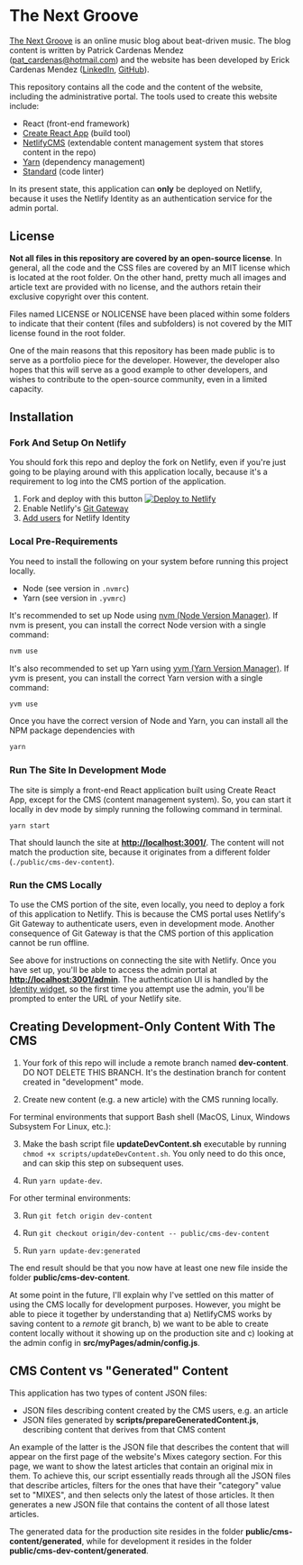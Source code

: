 # The Next Groove

[The Next Groove](https://github.com/facebook/create-react-app#readme) is an online music blog about beat-driven music. The blog content is written by Patrick Cardenas Mendez ([pat_cardenas@hotmail.com](mailto:pat_cardenas@hotmail.com)) and the website has been developed by Erick Cardenas Mendez ([LinkedIn](https://www.linkedin.com/in/erickcm/), [GitHub](https://github.com/travellingprog)).

This repository contains all the code and the content of the website, including the administrative portal. The tools used to create this website include:

- React (front-end framework)
- [Create React App](https://github.com/facebook/create-react-app) (build tool)
- [NetlifyCMS](https://www.netlifycms.org/) (extendable content management system that stores content in the repo)
- [Yarn](https://yarnpkg.com/) (dependency management)
- [Standard](https://standardjs.com/) (code linter)

In its present state, this application can **only** be deployed on Netlify, because it uses the Netlify Identity as an authentication service for the admin portal.


## License

**Not all files in this repository are covered by an open-source license**. In general, all the code and the CSS files are covered by an MIT license which is located at the root folder. On the other hand, pretty much all images and article text are provided with no license, and the authors retain their exclusive copyright over this content.

Files named LICENSE or NOLICENSE have been placed within some folders to indicate that their content (files and subfolders) is not covered by the MIT license found in the root folder.

One of the main reasons that this repository has been made public is to serve as a portfolio piece for the developer. However, the developer also hopes that this will serve as a good example to other developers, and wishes to contribute to the open-source community, even in a limited capacity.


## Installation

### Fork And Setup On Netlify

You should fork this repo and deploy the fork on Netlify, even if you're just going to be playing around with this application locally, because it's a requirement to log into the CMS portion of the application.

1. Fork and deploy with this button <!-- Markdown snippet -->
[![Deploy to Netlify](https://www.netlify.com/img/deploy/button.svg)](https://app.netlify.com/start/deploy?repository=https://github.com/netlify/netlify-statuskit)
2. Enable Netlify's [Git Gateway](https://www.netlify.com/docs/git-gateway/)
3. [Add users](https://www.netlify.com/docs/identity/#adding-users) for Netlify Identity

### Local Pre-Requirements

You need to install the following on your system before running this project locally.

- Node (see version in `.nvmrc`)
- Yarn (see version in `.yvmrc`)

It's recommended to set up Node using [nvm (Node Version Manager)](https://github.com/creationix/nvm). If nvm is present, you can install the correct Node version with a single command:

```sh
nvm use
```

It's also recommended to set up Yarn using [yvm (Yarn Version Manager)](https://github.com/tophat/yvm). If yvm is present, you can install the correct Yarn version with a single command:

```sh
yvm use
```

Once you have the correct version of Node and Yarn, you can install all the NPM package dependencies with

```sh
yarn
```

### Run The Site In Development Mode

The site is simply a front-end React application built using Create React App, except for the CMS (content management system). So, you can start it locally in dev mode by simply running the following command in terminal.

```
yarn start
```

That should launch the site at **[http://localhost:3001/](http://localhost:3001/)**. The content will not match the production site, because it originates from a different folder (`./public/cms-dev-content`).

### Run the CMS Locally

To use the CMS portion of the site, even locally, you need to deploy a fork of this application to Netlify. This is because the CMS portal uses Netlify's Git Gateway to authenticate users, even in development mode. Another consequence of Git Gateway is that the CMS portion of this application cannot be run offline.

See above for instructions on connecting the site with Netlify. Once you have set up, you'll be able to access the admin portal at **[http://localhost:3001/admin](http://localhost:3001/)**. The authentication UI is handled by the [Identity widget](https://github.com/netlify/netlify-identity-widget), so the first time you attempt use the admin, you'll be prompted to enter the URL of your Netlify site.


## Creating Development-Only Content With The CMS

1) Your fork of this repo will include a remote branch named **dev-content**. DO NOT DELETE THIS BRANCH. It's the destination branch for content created in "development" mode.

2) Create new content (e.g. a new article) with the CMS running locally.

For terminal environments that support Bash shell (MacOS, Linux, Windows Subsystem For Linux, etc.):

3) Make the bash script file **updateDevContent.sh** executable by running `chmod +x scripts/updateDevContent.sh`. You only need to do this once, and can skip this step on subsequent uses.

4) Run `yarn update-dev`.

For other terminal environments:

3) Run `git fetch origin dev-content`

4) Run `git checkout origin/dev-content -- public/cms-dev-content`

5) Run `yarn update-dev:generated`

The end result should be that you now have at least one new file inside the folder **public/cms-dev-content**.

At some point in the future, I'll explain why I've settled on this matter of using the CMS locally for development purposes. However, you might be able to piece it together by understanding that a) NetlifyCMS works by saving content to a *remote* git branch, b) we want to be able to create content locally without it showing up on the production site and c) looking at the admin config in **src/myPages/admin/config.js**.


## CMS Content vs "Generated" Content

This application has two types of content JSON files:

- JSON files describing content created by the CMS users, e.g. an article
- JSON files generated by **scripts/prepareGeneratedContent.js**, describing content that derives from that CMS content

An example of the latter is the JSON file that describes the content that will appear on the first page of the website's Mixes category section. For this page, we want to show the latest articles that contain an original mix in them. To achieve this, our script essentially reads through all the JSON files that describe articles, filters for the ones that have their "category" value set to "MIXES", and then selects only the latest of those articles. It then generates a new JSON file that contains the content of all those latest articles.

The generated data for the production site resides in the folder **public/cms-content/generated**, while for development it resides in the folder **public/cms-dev-content/generated**.


